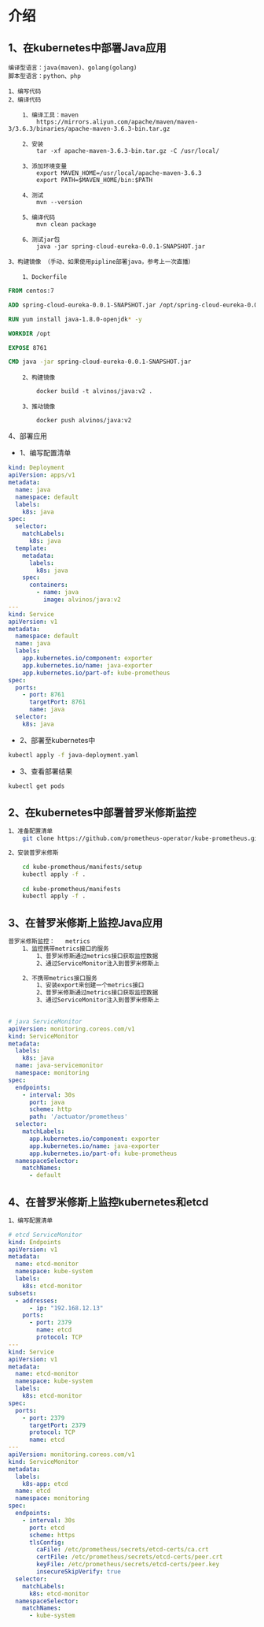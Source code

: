 # 介绍

## 1、在kubernetes中部署Java应用

    编译型语言：java(maven)、golang(golang)
    脚本型语言：python、php
    
    1、编写代码
    2、编译代码
    
        1、编译工具：maven
            https://mirrors.aliyun.com/apache/maven/maven-3/3.6.3/binaries/apache-maven-3.6.3-bin.tar.gz
        
        2、安装
            tar -xf apache-maven-3.6.3-bin.tar.gz -C /usr/local/
        
        3、添加环境变量
            export MAVEN_HOME=/usr/local/apache-maven-3.6.3
            export PATH=$MAVEN_HOME/bin:$PATH
            
        4、测试
            mvn --version
        
        5、编译代码
            mvn clean package
            
        6、测试jar包
            java -jar spring-cloud-eureka-0.0.1-SNAPSHOT.jar
    
    3、构建镜像 （手动、如果使用pipline部署java，参考上一次直播）
    
        1、Dockerfile
```dockerfile
FROM centos:7

ADD spring-cloud-eureka-0.0.1-SNAPSHOT.jar /opt/spring-cloud-eureka-0.0.1-SNAPSHOT.jar

RUN yum install java-1.8.0-openjdk* -y

WORKDIR /opt

EXPOSE 8761

CMD java -jar spring-cloud-eureka-0.0.1-SNAPSHOT.jar

```

        2、构建镜像
        
            docker build -t alvinos/java:v2 .
        
        3、推动镜像
        
            docker push alvinos/java:v2
    
    
    

4、部署应用

- 1、编写配置清单

```yaml
kind: Deployment
apiVersion: apps/v1
metadata:
  name: java
  namespace: default
  labels:
    k8s: java
spec:
  selector:
    matchLabels:
      k8s: java
  template:
    metadata:
      labels:
        k8s: java
    spec:
      containers:
        - name: java
          image: alvinos/java:v2
---
kind: Service
apiVersion: v1
metadata:
  namespace: default
  name: java
  labels:
    app.kubernetes.io/component: exporter
    app.kubernetes.io/name: java-exporter
    app.kubernetes.io/part-of: kube-prometheus
spec:
  ports:
    - port: 8761
      targetPort: 8761
      name: java
  selector:
    k8s: java
```

- 2、部署至kubernetes中

```bash
kubectl apply -f java-deployment.yaml 
```

- 3、查看部署结果

```bash
kubectl get pods
```



## 2、在kubernetes中部署普罗米修斯监控

```bash
1、准备配置清单
	git clone https://github.com/prometheus-operator/kube-prometheus.git   # 注：建议切换至稳定版本分支

2、安装普罗米修斯

	cd kube-prometheus/manifests/setup
	kubectl apply -f .
	
	cd kube-prometheus/manifests
	kubectl apply -f .

```

## 3、在普罗米修斯上监控Java应用

```bash
普罗米修斯监控：   metrics
	1、监控携带metrics接口的服务
		1、普罗米修斯通过metrics接口获取监控数据
		2、通过ServiceMonitor注入到普罗米修斯上
	
	2、不携带metrics接口服务
		1、安装export来创建一个metrics接口
		2、普罗米修斯通过metrics接口获取监控数据
		3、通过ServiceMonitor注入到普罗米修斯上
	
```

```yaml
# java ServiceMonitor
apiVersion: monitoring.coreos.com/v1
kind: ServiceMonitor
metadata:
  labels:
    k8s: java
  name: java-servicemonitor
  namespace: monitoring
spec:
  endpoints:
    - interval: 30s
      port: java
      scheme: http
      path: '/actuator/prometheus'
  selector:
    matchLabels:
      app.kubernetes.io/component: exporter
      app.kubernetes.io/name: java-exporter
      app.kubernetes.io/part-of: kube-prometheus
  namespaceSelector:
    matchNames:
      - default

```

## 4、在普罗米修斯上监控kubernetes和etcd

```bash
1、编写配置清单

```

```yaml
# etcd ServiceMonitor
kind: Endpoints
apiVersion: v1
metadata:
  name: etcd-monitor
  namespace: kube-system
  labels:
    k8s: etcd-monitor
subsets:
  - addresses:
      - ip: "192.168.12.13"
    ports:
      - port: 2379
        name: etcd
        protocol: TCP
---
kind: Service
apiVersion: v1
metadata:
  name: etcd-monitor
  namespace: kube-system
  labels:
    k8s: etcd-monitor
spec:
  ports:
    - port: 2379
      targetPort: 2379
      protocol: TCP
      name: etcd
---
apiVersion: monitoring.coreos.com/v1
kind: ServiceMonitor
metadata:
  labels:
    k8s-app: etcd
  name: etcd
  namespace: monitoring
spec:
  endpoints:
    - interval: 30s
      port: etcd
      scheme: https
      tlsConfig:
        caFile: /etc/prometheus/secrets/etcd-certs/ca.crt
        certFile: /etc/prometheus/secrets/etcd-certs/peer.crt
        keyFile: /etc/prometheus/secrets/etcd-certs/peer.key
        insecureSkipVerify: true
  selector:
    matchLabels:
      k8s: etcd-monitor
  namespaceSelector:
    matchNames:
      - kube-system
```

